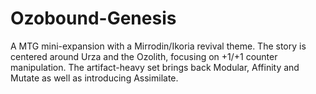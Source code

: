 # Ozobound-Genesis
A MTG mini-expansion with a Mirrodin/Ikoria revival theme. The story is centered around Urza and the Ozolith, focusing on +1/+1 counter manipulation. The artifact-heavy set brings back Modular, Affinity and Mutate as well as introducing Assimilate.

